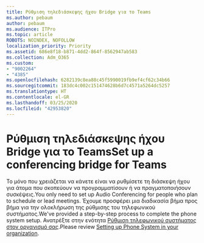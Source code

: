 ```yaml
---
title: Ρύθμιση τηλεδιάσκεψης ήχου Bridge για το Teams
ms.author: pebaum
author: pebaum
ms.audience: ITPro
ms.topic: article
ROBOTS: NOINDEX, NOFOLLOW
localization_priority: Priority
ms.assetid: 686e8f18-b871-4dd2-864f-8562947ab583
ms.collection: Adm_O365
ms.custom:
- "9002264"
- "4385"
ms.openlocfilehash: 6282139c8ea88c45f5990019fb9ef4cf62c34b66
ms.sourcegitcommit: 183dc4c002c151474628b6d7c4571a5264dc5257
ms.translationtype: HT
ms.contentlocale: el-GR
ms.lasthandoff: 03/25/2020
ms.locfileid: "42953820"
---
```

# <a name="set-up-a-conferencing-bridge-for-teams"></a><span data-ttu-id="86abb-102">Ρύθμιση τηλεδιάσκεψης ήχου Bridge για το Teams</span><span class="sxs-lookup"><span data-stu-id="86abb-102">Set up a conferencing bridge for Teams</span></span>

<span data-ttu-id="86abb-103">Το μόνο που χρειάζεται να κάνετε είναι να ρυθμίσετε τη διάσκεψη ήχου για άτομα που σκοπεύουν να προγραμματίσουν ή να πραγματοποιήσουν συσκέψεις.</span><span class="sxs-lookup"><span data-stu-id="86abb-103">You only need to set up Audio Conferencing for people who plan to schedule or lead meetings.</span></span> <span data-ttu-id="86abb-104">Έχουμε προσφέρει μια διαδικασία βήμα προς βήμα για την ολοκλήρωση της ρύθμισης του τηλεφωνικού συστήματος.</span><span class="sxs-lookup"><span data-stu-id="86abb-104">We've provided a step-by-step process to complete the phone system setup.</span></span> <span data-ttu-id="86abb-105">Ανατρέξτε στην ενότητα [Ρύθμιση τηλεφωνικού συστήματος στον οργανισμό σας](https://docs.microsoft.com/MicrosoftTeams/phone-number-calling-plans/port-order-overview).</span><span class="sxs-lookup"><span data-stu-id="86abb-105">Please review [Setting up Phone System in your organization](https://docs.microsoft.com/MicrosoftTeams/phone-number-calling-plans/port-order-overview).</span></span>
